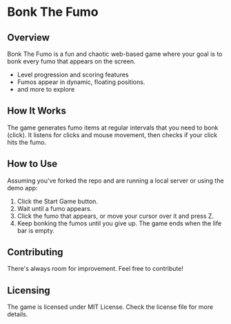 # Bonk The Fumo

## Overview

Bonk The Fumo is a fun and chaotic web-based game where your goal is to bonk every fumo that appears on the screen.

- Level progression and scoring features
- Fumos appear in dynamic, floating positions.
- and more to explore

## How It Works

The game generates fumo items at regular intervals that you need to bonk (click). It listens for clicks and mouse movement, then checks if your click hits the fumo.

## How to Use

Assuming you've forked the repo and are running a local server or using the demo app:

1. Click the Start Game button.
2. Wait until a fumo appears.
3. Click the fumo that appears, or move your cursor over it and press Z.
4. Keep bonking the fumos until you give up. The game ends when the life bar is empty.

## Contributing

There's always room for improvement. Feel free to contribute!

## Licensing

The game is licensed under MIT License. Check the license file for more details.
